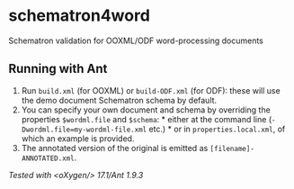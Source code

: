 # schematron4word
Schematron validation for OOXML/ODF word-processing documents

## Running with Ant
1. Run `build.xml` (for OOXML) or `build-ODF.xml` (for ODF): these will use the demo document Schematron schema by default.
  1. You can specify your own document and schema by overriding the properties `$wordml.file` and `$schema`:
    * either at the command line (`-Dwordml.file=my-wordml-file.xml` etc.)
    * or in `properties.local.xml`, of which an example is provided.
1. The annotated version of the original is emitted as `[filename]-ANNOTATED.xml`.

_Tested with \<oXygen/> 17.1/Ant 1.9.3_
